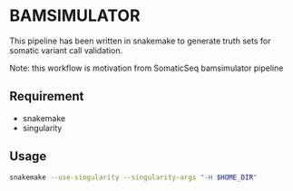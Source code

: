 # BAMSIMULATOR 

This pipeline has been written in snakemake to generate truth sets for somatic variant call validation. 

Note: this workflow is motivation from SomaticSeq bamsimulator pipeline

## Requirement

* snakemake
* singularity

## Usage

```sh
snakemake --use-singularity --singularity-args "-H $HOME_DIR"
```